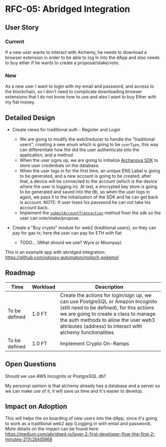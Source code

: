 # RFC-05: Abridged Integration

## User Story

### Current
If a new user wants to interact with Alchemy, he needs to download a browser extension in order to be able to log in into the dApp and also needs to buy ether if he wants to create a proposal/stake/vote.

### New 
As a new user I want to login with my email and password, and access to the blockchain, so I don't need to complicate downloading browser extensions that I do not know how to use and also I want to buy Ether with my fiat money.

## Detailed Design

- Create views for traditional auth - Register and Login
  - We are going to modify the web3reducer to handle the "traditional users", creating a new enum which is going to be `userType`, this way can differentiate how the did the user authenticate into the application; and a method 
  - When the user signs up, we are going to initialize [Archanova SDK](https://github.com/netgum/archanova/blob/develop/docs/sdk/configuration.md) to store user credentials on the database.
  - When the user logs in for the first time, an unique ENS Label is going to be generated, and a new account is going to be created; after that, a device will be connected to the account (which is the device where the user is logging in). At last, a encrypted key store is going to be generated and saved into the db, so when the user logs in again, we pass it to the initialization of the SDK and he can get back is account. NOTE: If user loses his password he can not take his account back.
  - Implement the [`submitAccountTransaction`](https://playground.archanova.run/#send_account_transaction) method from the sdk so the user can vote/stake/propose.

- Create a "Buy crypto" module for web2 (traditional users), so they can pay for gas tx; here the user can pay for ETH with fiat
  - TODO... (What should we use? Wyre or Moonpay)

This is an example app with abridged integration: https://github.com/odyssy-automaton/moloch-pokemol


## Roadmap

| Time | Workload | Description | 
|-|-|-|
| To be defined | 1.0 FT | Create the actions for login/sign up, we can use PostgreSQL or Amazon Incognito (still need to be defined), for this actions we are going to create a class to manage the auth methods to allow the user web3 attributes (address) to interact with alchemy functionalities |
| To be defined | 1.0 FT | Implement Crypto On-Ramps |


## Open Questions

Should we use AWS Incognito or PostgreSQL db?

My personal opinion is that alchemy already has a database and a server so we can make use of it, it will save us time and it's easier to develop.

## Impact on Adoption

This will helps the on boarding of new users into the dApp, since it's going to work as a traditional web2 app (Logging in with email and password).
More details on the impact can be found here: https://medium.com/abridged-io/layer-2-first-developer-flow-the-first-2-minutes-217c2bfd5868